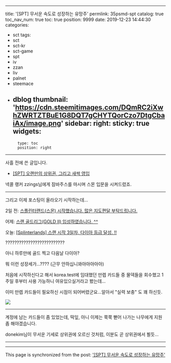 
---
title: '[SPT] 무서운 속도로 성장하는 유망주'
permlink: 35psmd-spt
catalog: true
toc_nav_num: true
toc: true
position: 9999
date: 2019-12-23 14:44:30
categories:
- sct
tags:
- sct
- sct-kr
- sct-game
- spt
- iv
- zzan
- liv
- palnet
- steemace
- dblog
thumbnail: 'https://cdn.steemitimages.com/DQmRC2iXwhZWRTZTBuE1G8DQT7gCHYTQorCzo7DtgCbaiAx/image.png'
sidebar:
    right:
        sticky: true
widgets:
    -
        type: toc
        position: right
---


사흘 전에 쓴 글입니다.

* [[SPT] 오랜만의 상위권, 그리고 새싹 영입](https://steemit.com/sct/@glory7/4mydou-spt)

넥콜 랭커 zzings님에게 잠바주스를 마시며 스몬 입문을 시켜드렸죠. 

---

그리고 이제 포스팅이 올라오기 시작하는데...

2일 전: [스플린터랜드(스몬) 시작했습니다. 많은 지도편달 부탁드립니다.](https://steemit.com/sct/@zzings/mvuxi)

어제: [스랜 골드리그(GOLD II) 입성하였습니다. ^^](https://steemit.com/sct/@zzings/gold-ii)

오늘: [[Splinterlands] 스랜 시작 3일차, 다이아 등급 달성. !!](https://steemit.com/sct/@zzings/splinterlands-3)

??????????????????????????

아니 하루만에 골드 찍고 다음날 다이아? 

뭐 이런 성장세가...???? (근무 안하십니꽈아아아아아)

처음에 시작하신다고 해서 korea.test에 임대했던 만렙 카드들 중 물덱들을 회수했고 1주일 후부터 사용 가능하니 여유있으실거라고 봤는데...

이미 만렙 카드들이 필요하신 시점이 되어버렸군요...알아서 "실력 보충" 도 꽤 하신듯.

![](https://cdn.steemitimages.com/DQmRC2iXwhZWRTZTBuE1G8DQT7gCHYTQorCzo7DtgCbaiAx/image.png)
<br>

---

계정에 남는 카드들이 좀 있었는데, 떡잎, 아니 이제는 쭉쭉 뻗어 나가는 나무에게 지원 좀 해야겠습니다.

donekim님이 무서운 기세로 상위권에 오르신 것처럼, 이분도 곧 상위권에서 뵐듯...


---

- - -

This page is synchronized from the post: ['[SPT] 무서운 속도로 성장하는 유망주'](https://steemit.com/@glory7/35psmd-spt)
